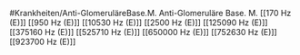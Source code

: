 #Krankheiten/Anti-GlomeruläreBase.M.
Anti-Glomeruläre Base. M.
[[170 Hz (E)]]
[[950 Hz (E)]]
[[10530 Hz (E)]]
[[2500 Hz (E)]]
[[125090 Hz (E)]]
[[375160 Hz (E)]]
[[525710 Hz (E)]]
[[650000 Hz (E)]]
[[752630 Hz (E)]]
[[923700 Hz (E)]]